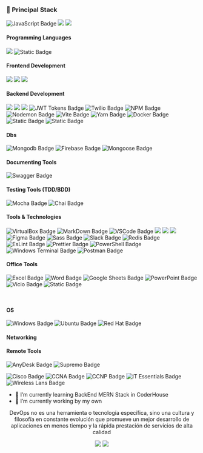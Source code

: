 <h3>
  🚀 Principal Stack
</h3> 
<p>
  <img src="https://img.shields.io/badge/javascript-%23323330.svg?style=for-the-badge&logo=javascript&logoColor=%23F7DF1E" alt="JavaScript Badge">
  <img src="https://img.shields.io/badge/React-20232A?style=for-the-badge&logo=react&logoColor=61DAFB">
  <img src="https://img.shields.io/badge/Node.js-339933?style=for-the-badge&logo=nodedotjs&logoColor=white">
  
</p>

<h4>Programming Languages</h4>
<p>
  <img src="https://img.shields.io/badge/JavaScript-F7DF1E?style=for-the-badge&logo=javascript&logoColor=black">
<img alt="Static Badge" src="https://img.shields.io/badge/VBA-Excel-%231C693F?style=flat-square&logo=excel">
</p>
<h4>Frontend Development</h4>
<p>
  <img src="https://img.shields.io/badge/HTML5-E34F26?style=for-the-badge&logo=html5&logoColor=white">
  <img src="https://img.shields.io/badge/CSS3-1572B6?style=for-the-badge&logo=css3&logoColor=white">
  <img src="https://img.shields.io/badge/React-20232A?style=for-the-badge&logo=react&logoColor=61DAFB">
</p>

<h4>Backend Development</h4>
<p>
  <img src="https://img.shields.io/badge/Node.js-339933?style=for-the-badge&logo=nodedotjs&logoColor=white">
  <img src="https://img.shields.io/badge/Express.js-000000?style=for-the-badge&logo=express&logoColor=white">
  <img src="https://img.shields.io/badge/Socket.io-black?style=for-the-badge&logo=socket.io&badgeColor=010101">
  <img src="https://img.shields.io/badge/JWT-black?style=for-the-badge&logo=JSON%20web%20tokens" alt="JWT Tokens Badge">
  <img src="https://img.shields.io/badge/Twilio-F22F46?style=for-the-badge&logo=Twilio&logoColor=white&style=for-the-badge" alt="Twilio Badge">
  <img src="https://img.shields.io/badge/NPM-%23CB3837.svg?style=for-the-badge&logo=npm&logoColor=white" alt="NPM Badge">
  <img src="https://img.shields.io/badge/NODEMON-%23323330.svg?style=for-the-badge&logo=nodemon&logoColor=%BBDEAD" alt="Nodemon Badge">
  <img src="https://img.shields.io/badge/vite-%23646CFF.svg?style=for-the-badge&logo=vite&logoColor=white" alt="Vite Badge">
  <img src="https://img.shields.io/badge/yarn-%232C8EBB.svg?style=for-the-badge&logo=yarn&logoColor=white" alt="Yarn Badge">
  <img src="https://img.shields.io/badge/docker-%230db7ed.svg?style=for-the-badge&logo=docker&logoColor=white" alt="Docker Badge">
  <img alt="Static Badge" src="https://img.shields.io/badge/Test-Artillery-%231A1D1E">
<img alt="Static Badge" src="https://img.shields.io/badge/emailEngine-NodeMailer-%2329ABE2">

</p>
<h4>Dbs</h4>
<p>
   <img src="https://img.shields.io/badge/MongoDB-47A248.svg?style=for-the-badge&logo=MongoDB&logoColor=white" alt="Mongodb Badge">
  <img src="https://img.shields.io/badge/Firebase-FFCA28?logo=firebase&logoColor=000&style=for-the-badge" alt="Firebase Badge">
   <img src="https://img.shields.io/badge/Mongoose-880000.svg?style=for-the-badge&logo=Mongoose&logoColor=white" alt="Mongoose Badge">
</p>
<h4>Documenting Tools</h4>
<P>
<img src="https://img.shields.io/badge/Swagger-85EA2D?logo=swagger&logoColor=000&style=for-the-badge" alt="Swagger Badge">
</P>
<h4>Testing Tools (TDD/BDD)</h4>
<P>
<img src="https://img.shields.io/badge/Mocha-8D6748?logo=mocha&logoColor=fff&style=for-the-badge" alt="Mocha Badge">
<img src="https://img.shields.io/badge/Chai-A30701?logo=chai&logoColor=fff&style=for-the-badge" alt="Chai Badge">

</P>
<h4>Tools & Technologies</h4>
<p>
  <img src="https://img.shields.io/badge/VirtualBox-183A61?logo=virtualbox&logoColor=fff&style=for-the-badge" alt="VirtualBox Badge">
  <img src="https://img.shields.io/badge/markdown-%23000000.svg?style=for-the-badge&logo=markdown&logoColor=white" alt="MarkDown Badge">
  <img src="https://img.shields.io/badge/Visual%20Studio%20Code-0078d7.svg?style=for-the-badge&logo=visual-studio-code&logoColor=white" alt="VSCode Badge">
  <img src="https://img.shields.io/badge/Git-F05032?style=for-the-badge&logo=git&logoColor=white">
  <img src="https://img.shields.io/badge/GitHub-100000?style=for-the-badge&logo=github&logoColor=white">
  <img src="https://img.shields.io/badge/Notion-000000?style=for-the-badge&logo=notion&logoColor=white">
  <img src="https://img.shields.io/badge/Figma-F24E1E?logo=figma&logoColor=fff&style=for-the-badge" alt="Figma Badge">
  <img src="https://img.shields.io/badge/Sass-C69?logo=sass&logoColor=fff&style=for-the-badge" alt="Sass Badge">
   <img src="https://img.shields.io/badge/Slack-4A154B?logo=slack&logoColor=fff&style=for-the-badge" alt="Slack Badge">
  <img src="https://img.shields.io/badge/redis-%23DD0031.svg?&style=for-the-badge&logo=redis&logoColor=white&style=for-the-badge" alt="Redis Badge">
  <img src="https://img.shields.io/badge/eslint-3A33D1?style=for-the-badge&logo=eslint&logoColor=white&style=for-the-badge" alt="EsLint Badge">
  <img src="https://img.shields.io/badge/prettier-1A2C34?style=for-the-badge&logo=prettier&logoColor=F7BA3E&style=for-the-badge" alt="Prettier Badge">
  <img src="https://img.shields.io/badge/powershell-5391FE?style=for-the-badge&logo=powershell&logoColor=white&style=for-the-badge" alt="PowerShell Badge">
  <img src="https://img.shields.io/badge/windows%20terminal-4D4D4D?style=for-the-badge&logo=windows%20terminal&logoColor=white&style=for-the-badge" alt="Windows Terminal Badge">
  <img src="https://img.shields.io/badge/Postman-FF6C37?style=for-the-badge&logo=postman&logoColor=white" alt="Postman Badge">
</p>
<h4>Office Tools </h4>
<p>
  <img src="https://img.shields.io/badge/Microsoft_Excel-217346?style=for-the-badge&logo=microsoft-excel&logoColor=white&style=for-the-badge" alt="Excel Badge">
  <img src="https://img.shields.io/badge/Microsoft_Word-2B579A?style=for-the-badge&logo=microsoft-word&logoColor=white&style=for-the-badge" alt="Word Badge">
<img src="https://img.shields.io/badge/Google%20Sheets-34A853?style=for-the-badge&logo=google-sheets&logoColor=white&style=for-the-badge" alt="Google Sheets Badge">
  <img src="https://img.shields.io/badge/Microsoft_PowerPoint-B7472A?style=for-the-badge&logo=microsoft-powerpoint&logoColor=white&style=for-the-badge" alt="PowerPoint Badge">
  <img src="https://img.shields.io/badge/Microsoft_Visio-3955A3?style=for-the-badge&logo=microsoft-visio&logoColor=white&style=for-the-badge" alt="Vicio Badge">
 <img alt="Static Badge" src="https://img.shields.io/badge/Adobe-Photoshop-%2331A8FF">

</p>
</br>
<h4>OS  
</h4>
<p>
  <img src="https://img.shields.io/badge/Windows-0078D6?logo=windows&logoColor=fff&style=for-the-badge" alt="Windows Badge">
  <img src="https://img.shields.io/badge/Ubuntu-E95420?logo=ubuntu&logoColor=fff&style=for-the-badge" alt="Ubuntu Badge">
  <img src="https://img.shields.io/badge/Red%20Hat-E00?logo=redhat&logoColor=fff&style=for-the-badge" alt="Red Hat Badge">
</p>
<p>
<h4>Networking </h4>
</p>
<h4>Remote Tools</h4>
<p>
  <img src="https://img.shields.io/badge/AnyDesk-EF443B?logo=anydesk&logoColor=fff&style=for-the-badge" alt="AnyDesk Badge">
  <img src="https://img.shields.io/badge/Supremo-0078D6?logo=Supremo&logoColor=fff&style=for-the-badge" alt="Supremo Badge">
</p>
<p>
  <img src="https://img.shields.io/badge/cisco-%23049fd9.svg?style=for-the-badge&logo=cisco&logoColor=black" alt="Cisco Badge">
  <img src="https://img.shields.io/badge/CCNA-%23049fd9.svg?style=for-the-badge&logo=cisco&logoColor=black" alt="CCNA Badge">
  <img src="https://img.shields.io/badge/CCNP-%23049fd9.svg?style=for-the-badge&logo=cisco&logoColor=black" alt="CCNP Badge">
  <img src="https://img.shields.io/badge/IT Essentials-%23049fd9.svg?style=for-the-badge&logo=cisco&logoColor=black" alt="IT Essentials Badge">
  <img src="https://img.shields.io/badge/Wireless Lans-%23049fd9.svg?style=for-the-badge&logo=cisco&logoColor=black" alt="Wireless Lans Badge">
</p>

- 🌱 I’m currently learning BackEnd MERN Stack in CoderHouse
- 🔭 I’m currently working by my own
<div align="center">
<p>DevOps no es una herramienta o tecnología específica, sino una cultura y filosofía en constante evolución que promueve un mejor desarrollo de aplicaciones en menos tiempo y la rápida prestación de servicios de alta calidad</p
  
</div>  
<div align="center">
  <a href = "mailto:ronnie.alvarezc@gmail.com"><img src="https://img.shields.io/badge/Gmail-D14836?style=for-the-badge&logo=gmail&logoColor=white" target="_blank"></a>
  <a href="https://www.linkedin.com/in/ronniealvarezc506" target="_blank"><img src="https://img.shields.io/badge/-LinkedIn-%230077B5?style=for-the-badge&logo=linkedin&logoColor=white" target="_blank"></a> 
</div>

<!--
**RonnieAlvarez/ronnieAlvarez** is a ✨ _special_ ✨ repository because its `README.md` (this file) appears on your GitHub profile.

Here are some ideas to get you started:


- 👯 I’m looking to collaborate on ...
- 🤔 I’m looking for help with ...
- 💬 Ask me about ...
- 📫 How to reach me: ...
- 😄 Pronouns: ...
- ⚡ Fun fact: ...
-->
